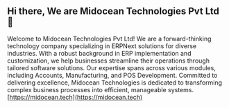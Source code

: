 ## Hi there, We are Midocean Technologies Pvt Ltd 👋

Welcome to Midocean Technologies Pvt Ltd! 
We are a forward-thinking technology company specializing in ERPNext solutions for diverse industries. 
With a robust background in ERP implementation and customization, 
we help businesses streamline their operations through tailored software solutions. 
Our expertise spans across various modules, including Accounts, Manufacturing, and POS Development. 
Committed to delivering excellence, Midocean Technologies is dedicated to transforming complex business processes into efficient, manageable systems.
[https://midocean.tech](https://midocean.tech)

<!--

**Here are some ideas to get you started:**

🙋‍♀️ A short introduction - what is your organization all about?
🌈 Contribution guidelines - how can the community get involved?
👩‍💻 Useful resources - where can the community find your docs? Is there anything else the community should know?
🍿 Fun facts - what does your team eat for breakfast?
🧙 Remember, you can do mighty things with the power of [Markdown](https://docs.github.com/github/writing-on-github/getting-started-with-writing-and-formatting-on-github/basic-writing-and-formatting-syntax)
-->
